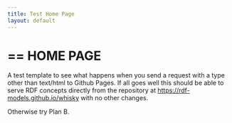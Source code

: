 ```yaml
---
title: Test Home Page
layout: default
---
```


==
HOME PAGE
==
A test template to see what happens when you send a request with a type other than text/html to Github Pages. If all goes well this should be able to serve RDF concepts directly from the repository at https://rdf-models.github.io/whisky with no other changes.

Otherwise try Plan B.
